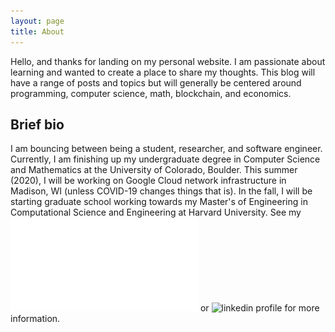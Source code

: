 ```yaml
---
layout: page
title: About
---
```


Hello, and thanks for landing on my personal website. I am passionate about learning and wanted to create a place to share my thoughts.
This blog will have a range of posts and topics but will generally be centered around programming, computer science, math, blockchain, and economics.


## Brief bio
I am bouncing between being a student, researcher, and software engineer. Currently, I am finishing up my undergraduate degree in Computer Science and Mathematics at the University of Colorado, Boulder. This summer (2020), I will be working on Google Cloud network infrastructure in Madison, WI (unless COVID-19 changes things that is). In the fall, I will be starting graduate school working towards my Master's of Engineering in Computational Science and Engineering at Harvard University. See my ![CV](./images/cv.pdf) or ![linkedin profile](https://www.linkedin.com/in/michael-neuder/) for more information.